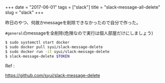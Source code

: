 +++
date = "2017-06-01"
tags = ["slack"]
title = "slack-message-all-delete"
slug = "slack"
+++

昨日のやつ、何故かmessageを削除できなかったので自分で作った。

`#general`のmessageを全削除(危険なので実行は個人部屋だけにしましょう)

```bash
$ sudo systemctl start docker
$ sudo docker pull syui/slack-message-delete
$ sudo docker run -it syui/slack-message-delete
$ slack-message-delete $TOKEN
```

Ref :

https://github.com/syui/slack-message-delete
	  
